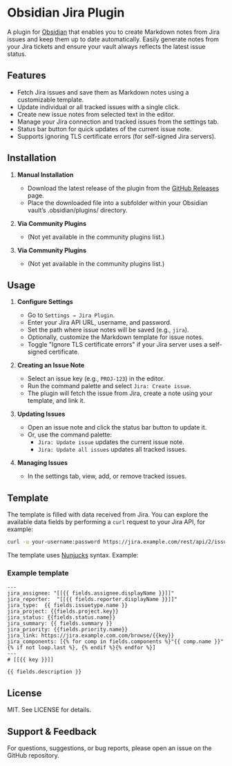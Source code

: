 # Obsidian Jira Plugin

A plugin for [Obsidian](https://obsidian.md/) that enables you to create Markdown notes from Jira issues and keep them up to date automatically. Easily generate notes from your Jira tickets and ensure your vault always reflects the latest issue status.

## Features

- Fetch Jira issues and save them as Markdown notes using a customizable template.
- Update individual or all tracked issues with a single click.
- Create new issue notes from selected text in the editor.
- Manage your Jira connection and tracked issues from the settings tab.
- Status bar button for quick updates of the current issue note.
- Supports ignoring TLS certificate errors (for self-signed Jira servers).

## Installation

1. **Manual Installation**
   - Download the latest release of the plugin from the [GitHub Releases](https://github.com/maksim77/obsidian-jira/releases) page.
   - Place the downloaded file into a subfolder within your Obsidian vault’s .obsidian/plugins/ directory.

2. **Via Community Plugins**
   - (Not yet available in the community plugins list.)

2. **Via Community Plugins**
   - (Not yet available in the community plugins list.)

## Usage

1. **Configure Settings**
   - Go to `Settings → Jira Plugin`.
   - Enter your Jira API URL, username, and password.
   - Set the path where issue notes will be saved (e.g., `jira`).
   - Optionally, customize the Markdown template for issue notes.
   - Toggle "Ignore TLS certificate errors" if your Jira server uses a self-signed certificate.

2. **Creating an Issue Note**
   - Select an issue key (e.g., `PROJ-123`) in the editor.
   - Run the command palette and select `Jira: Create issue`.
   - The plugin will fetch the issue from Jira, create a note using your template, and link it.

3. **Updating Issues**
   - Open an issue note and click the status bar button to update it.
   - Or, use the command palette:
     - `Jira: Update issue` updates the current issue note.
     - `Jira: Update all issues` updates all tracked issues.

4. **Managing Issues**
   - In the settings tab, view, add, or remove tracked issues.

## Template

The template is filled with data received from Jira.
You can explore the available data fields by performing a `curl` request to your Jira API, for example:

```sh
curl -u your-username:password https://jira.example.com/rest/api/2/issue/PROJ-123
```

The template uses [Nunjucks](https://mozilla.github.io/nunjucks/) syntax. Example:

### Example template
```nunjucks
---
jira_assignee: "[[{{ fields.assignee.displayName }}]]"
jira_reporter:  "[[{{ fields.reporter.displayName }}]]"
jira_type:  {{ fields.issuetype.name }}
jira_project: {{fields.project.key}}
jira_status: {{fields.status.name}}
jira_summary: {{ fields.summary }}
jira_priority: {{fields.priority.name}}
jira_link: https://jira.example.com.com/browse/{{key}}
jira_components: [{% for comp in fields.components %}"{{ comp.name }}"{% if not loop.last %}, {% endif %}{% endfor %}]
---
# [[{{ key }}]]

{{ fields.description }}

```

## License
MIT. See LICENSE for details.

## Support & Feedback
For questions, suggestions, or bug reports, please open an issue on the GitHub repository.
